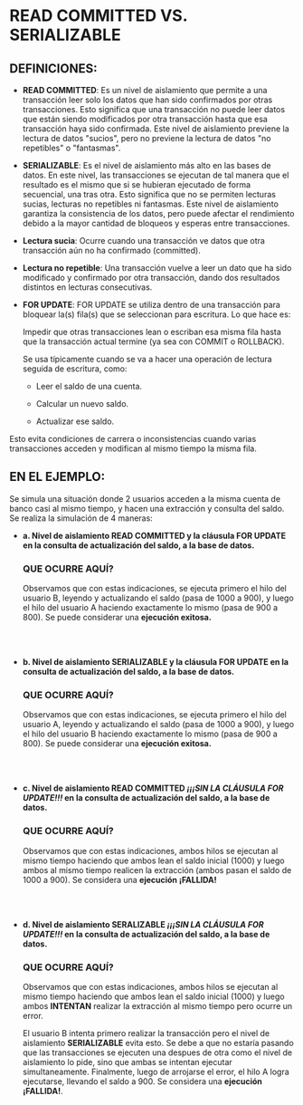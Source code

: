 # READ COMMITTED VS. SERIALIZABLE

## DEFINICIONES:
- **READ COMMITTED**: Es un nivel de aislamiento que permite a una transacción leer solo los datos que han sido confirmados por otras transacciones. Esto significa que una transacción no puede leer datos que están siendo modificados por otra transacción hasta que esa transacción haya sido confirmada. Este nivel de aislamiento previene la lectura de datos "sucios", pero no previene la lectura de datos "no repetibles" o "fantasmas".

- **SERIALIZABLE**: Es el nivel de aislamiento más alto en las bases de datos. En este nivel, las transacciones se ejecutan de tal manera que el resultado es el mismo que si se hubieran ejecutado de forma secuencial, una tras otra. Esto significa que no se permiten lecturas sucias, lecturas no repetibles ni fantasmas. Este nivel de aislamiento garantiza la consistencia de los datos, pero puede afectar el rendimiento debido a la mayor cantidad de bloqueos y esperas entre transacciones.
  
- **Lectura sucia**: Ocurre cuando una transacción ve datos que otra transacción aún no ha confirmado (committed).
  
- **Lectura no repetible**: Una transacción vuelve a leer un dato que ha sido modificado y confirmado por otra transacción, dando dos resultados distintos en lecturas consecutivas.


- **FOR UPDATE**: FOR UPDATE se utiliza dentro de una transacción para bloquear la(s) fila(s) que se seleccionan para escritura.
Lo que hace es:

    Impedir que otras transacciones lean o escriban esa misma fila hasta que la transacción actual termine (ya sea con COMMIT o ROLLBACK).

    Se usa típicamente cuando se va a hacer una operación de lectura seguida de escritura, como:
        
  - Leer el saldo de una cuenta.

  - Calcular un nuevo saldo.

  - Actualizar ese saldo.

Esto evita condiciones de carrera o inconsistencias cuando varias transacciones acceden y modifican al mismo tiempo la misma fila.


## EN EL EJEMPLO:
Se simula una situación donde 2 usuarios acceden a la misma cuenta de banco casi al mismo tiempo, y hacen una extracción y consulta del saldo. Se realiza la simulación de 4 maneras: 

- **a. Nivel de aislamiento READ COMMITTED y la cláusula FOR UPDATE en la consulta de actualización del saldo, a la base de datos.**
  
    ### QUE OCURRE AQUÍ?
    Observamos que con estas indicaciones, se ejecuta primero el hilo del usuario B, leyendo y actualizando el saldo (pasa de 1000 a 900), y luego el hilo del usuario A haciendo exactamente lo mismo (pasa de 900 a 800). Se puede considerar una **ejecución exitosa.**

<br><br>    

- **b. Nivel de aislamiento SERIALIZABLE y la cláusula FOR UPDATE en la consulta de actualización del saldo, a la base de datos.**
  
    ### QUE OCURRE AQUÍ?
    Observamos que con estas indicaciones, se ejecuta primero el hilo del usuario A, leyendo y actualizando el saldo (pasa de 1000 a 900), y luego el hilo del usuario B haciendo exactamente lo mismo (pasa de 900 a 800). Se puede considerar una **ejecución exitosa.**

<br><br> 

- **c. Nivel de aislamiento READ COMMITTED *¡¡¡SIN LA CLÁUSULA FOR UPDATE!!!* en la consulta de actualización del saldo, a la base de datos.**
  
    ### QUE OCURRE AQUÍ?
    Observamos que con estas indicaciones, ambos hilos se ejecutan al mismo tiempo haciendo que ambos lean el saldo inicial (1000) y luego ambos al mismo tiempo realicen la extracción (ambos pasan el saldo de 1000 a 900). Se considera una **ejecución ¡FALLIDA!**

<br><br> 

- **d. Nivel de aislamiento SERALIZABLE *¡¡¡SIN LA CLÁUSULA FOR UPDATE!!!* en la consulta de actualización del saldo, a la base de datos.**
  
    ### QUE OCURRE AQUÍ?
    Observamos que con estas indicaciones, ambos hilos se ejecutan al mismo tiempo haciendo que ambos lean el saldo inicial (1000) y luego ambos **INTENTAN** realizar la extracción al mismo tiempo pero ocurre un error. <br>
    
    El usuario B intenta primero realizar la transacción pero el nivel de aislamiento **SERIALIZABLE** evita esto. Se debe a que no estaría pasando que las transacciones se ejecuten una despues de otra como el nivel de aislamiento lo pide, sino que ambas se intentan ejecutar simultaneamente. Finalmente, luego de arrojarse el error, el hilo A logra ejecutarse, llevando el saldo a 900. Se considera una **ejecución ¡FALLIDA!**.
